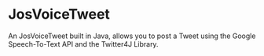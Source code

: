# JosVoiceTweet
An JosVoiceTweet built in Java, allows you to post a Tweet using the Google Speech-To-Text API and the Twitter4J Library.
